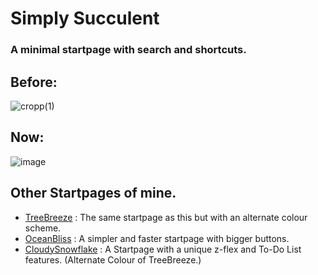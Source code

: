 # Simply Succulent
### A minimal startpage with search and shortcuts.

## Before:
![cropp(1)](https://user-images.githubusercontent.com/72144072/233822535-c9319690-bfa4-4b0b-9000-79f74b5f02aa.png)

## Now:
![image](https://user-images.githubusercontent.com/72144072/233823029-288ebcb8-05b3-49c6-b18d-050af7155e6c.png)

## Other Startpages of mine.
- [TreeBreeze](https://github.com/Z-8Bit/treebreeze) : The same startpage as this but with an alternate colour scheme.
- [OceanBliss](https://github.com/Z-8Bit/oceanbliss) : A simpler and faster startpage with bigger buttons.
- [CloudySnowflake](https://github.com/Z-8Bit/cloudysnowflake) : A Startpage with a unique z-flex and To-Do List features. (Alternate Colour of TreeBreeze.)

